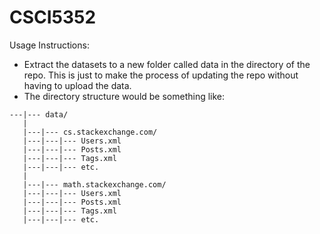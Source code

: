 # CSCI5352

Usage Instructions:
- Extract the datasets to a new folder called data in the directory of the repo. This is just to make the process of updating the repo without having to upload the data.
- The directory structure would be something like:
```
---|--- data/
   |
   |---|--- cs.stackexchange.com/
   |---|---|--- Users.xml
   |---|---|--- Posts.xml
   |---|---|--- Tags.xml
   |---|---|--- etc.
   |
   |---|--- math.stackexchange.com/
   |---|---|--- Users.xml
   |---|---|--- Posts.xml
   |---|---|--- Tags.xml
   |---|---|--- etc.
```

